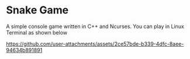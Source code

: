 # Snake Game
A simple console game written in C++ and Ncurses. You can play in Linux Terminal as shown below

https://github.com/user-attachments/assets/2ce57bde-b339-4dfc-8aee-94634b891891

